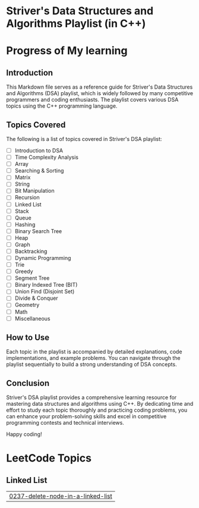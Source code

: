 # Striver's Data Structures and Algorithms Playlist (in C++)
# Progress of My learning

## Introduction
This Markdown file serves as a reference guide for Striver's Data Structures and Algorithms (DSA) playlist, which is widely followed by many competitive programmers and coding enthusiasts. The playlist covers various DSA topics using the C++ programming language.

## Topics Covered
The following is a list of topics covered in Striver's DSA playlist:

- [ ] Introduction to DSA
- [ ] Time Complexity Analysis
- [ ] Array
- [ ] Searching & Sorting
- [ ] Matrix
- [ ] String
- [ ] Bit Manipulation
- [ ] Recursion
- [ ] Linked List
- [ ] Stack
- [ ] Queue
- [ ] Hashing
- [ ] Binary Search Tree
- [ ] Heap
- [ ] Graph
- [ ] Backtracking
- [ ] Dynamic Programming
- [ ] Trie
- [ ] Greedy
- [ ] Segment Tree
- [ ] Binary Indexed Tree (BIT)
- [ ] Union Find (Disjoint Set)
- [ ] Divide & Conquer
- [ ] Geometry
- [ ] Math
- [ ] Miscellaneous

## How to Use
Each topic in the playlist is accompanied by detailed explanations, code implementations, and example problems. You can navigate through the playlist sequentially to build a strong understanding of DSA concepts.

## Conclusion
Striver's DSA playlist provides a comprehensive learning resource for mastering data structures and algorithms using C++. By dedicating time and effort to study each topic thoroughly and practicing coding problems, you can enhance your problem-solving skills and excel in competitive programming contests and technical interviews.

Happy coding!

<!---LeetCode Topics Start-->
# LeetCode Topics
## Linked List
|  |
| ------- |
| [0237-delete-node-in-a-linked-list](https://github.com/smartcraze/Leetcode/tree/master/0237-delete-node-in-a-linked-list) |
<!---LeetCode Topics End-->